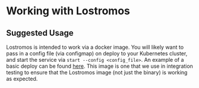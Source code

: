 # Working with Lostromos

## Suggested Usage

Lostromos is intended to work via a docker image. You will likely want to pass in a config file (via configmap) on
deploy to your Kubernetes cluster, and start the service via `start --config <config_file>`. An example of a basic
deploy can be found [here](../test/data/deploy.yaml). This image is one that we use in integration testing to ensure
that the Lostromos image (not just the binary) is working as expected.